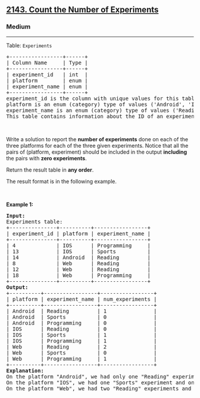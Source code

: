 <h2><a href="https://leetcode.com/problems/count-the-number-of-experiments">2143. Count the Number of Experiments</a></h2><h3>Medium</h3><hr><p>Table: <code>Experiments</code></p>

<pre>
+-----------------+------+
| Column Name     | Type |
+-----------------+------+
| experiment_id   | int  |
| platform        | enum |
| experiment_name | enum |
+-----------------+------+
experiment_id is the column with unique values for this table.
platform is an enum (category) type of values (&#39;Android&#39;, &#39;IOS&#39;, &#39;Web&#39;).
experiment_name is an enum (category) type of values (&#39;Reading&#39;, &#39;Sports&#39;, &#39;Programming&#39;).
This table contains information about the ID of an experiment done with a random person, the platform used to do the experiment, and the name of the experiment.
</pre>

<p>&nbsp;</p>

<p>Write a solution to report the <strong>number of experiments</strong> done on each of the three platforms for each of the three given experiments. Notice that all the pairs of (platform, experiment) should be included in the output <strong>including</strong> the pairs with <strong>zero experiments</strong>.</p>

<p>Return the result table in <strong>any order</strong>.</p>

<p>The&nbsp;result format is in the following example.</p>

<p>&nbsp;</p>
<p><strong class="example">Example 1:</strong></p>

<pre>
<strong>Input:</strong>
Experiments table:
+---------------+----------+-----------------+
| experiment_id | platform | experiment_name |
+---------------+----------+-----------------+
| 4             | IOS      | Programming     |
| 13            | IOS      | Sports          |
| 14            | Android  | Reading         |
| 8             | Web      | Reading         |
| 12            | Web      | Reading         |
| 18            | Web      | Programming     |
+---------------+----------+-----------------+
<strong>Output:</strong> 
+----------+-----------------+-----------------+
| platform | experiment_name | num_experiments |
+----------+-----------------+-----------------+
| Android  | Reading         | 1               |
| Android  | Sports          | 0               |
| Android  | Programming     | 0               |
| IOS      | Reading         | 0               |
| IOS      | Sports          | 1               |
| IOS      | Programming     | 1               |
| Web      | Reading         | 2               |
| Web      | Sports          | 0               |
| Web      | Programming     | 1               |
+----------+-----------------+-----------------+
<strong>Explanation:</strong> 
On the platform &quot;Android&quot;, we had only one &quot;Reading&quot; experiment.
On the platform &quot;IOS&quot;, we had one &quot;Sports&quot; experiment and one &quot;Programming&quot; experiment.
On the platform &quot;Web&quot;, we had two &quot;Reading&quot; experiments and one &quot;Programming&quot; experiment.
</pre>
